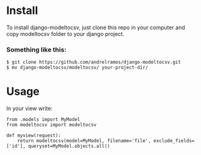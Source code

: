 # Install
To install django-modeltocsv, just clone this repo in your computer and copy modeltocsv folder to your django project.

### Something like this:
```
$ git clone https://github.com/andrelramos/django-modeltocsv.git
$ mv django-modeltocsv/modeltocsv/ your-project-dir/
```

# Usage
In your view write:
```
from .models import MyModel
from modeltocsv import modeltocsv

def myview(request):
	return modeltocsv(model=MyModel, filename='file', exclude_fields=['id'], queryset=MyModel.objects.all()
```
